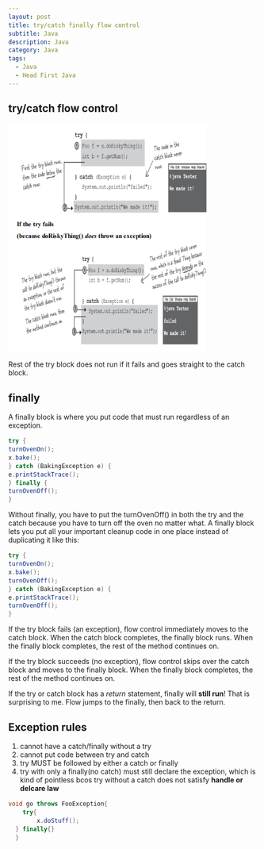 ```yaml
---
layout: post
title: try/catch finally flow control
subtitle: Java 
description: Java
category: Java
tags:
  - Java
  - Head First Java
---
```

## try/catch flow control

<img src="/assets/images/posts/java/TryCatch/trycatch1.png" title="제목" alt="아무거나" width="400"/>

Rest of the try block does not run if it fails and goes straight to
the catch block.

## finally
A finally block is where you put code that must run regardless of an
exception.

```java
try {
turnOvenOn();
x.bake();
} catch (BakingException e) {
e.printStackTrace();
} finally {
turnOvenOff();
}
```

Without finally, you have to put the turnOvenOff() in both the try and the
catch because you have to turn off the oven no matter what. A finally
block lets you put all your important cleanup code in one place instead of
duplicating it like this:

```java
try {
turnOvenOn();
x.bake();
turnOvenOff();
} catch (BakingException e) {
e.printStackTrace();
turnOvenOff();
}
```

If the try block fails (an exception), flow control immediately moves to the
catch block. When the catch block completes, the finally block runs. When
the finally block completes, the rest of the method continues on.

If the try block succeeds (no exception), flow control skips over the catch
block and moves to the finally block. When the finally block completes, the
rest of the method continues on.

If the try or catch block has a *return* statement, finally will **still run**!
That is surprising to me. Flow jumps to the finally, then back to the return.


## Exception rules
1) cannot have a catch/finally without a try
2) cannot put code between try and catch
3) try MUST be followed by either a catch or finally
4) try with only a finally(no catch) must still declare the exception,
which is kind of pointless bcos try without a catch does not satisfy
**handle or delcare law**
```java
void go throws FooException{
    try{
        x.doStuff();
  } finally{}
  }
```


